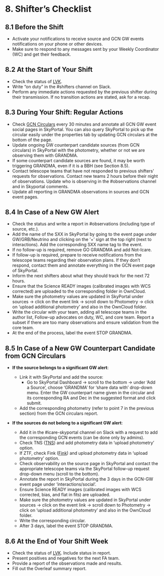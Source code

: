 # 8. Shifter’s Checklist

## 8.1 Before the Shift
- Activate your notifications to receive source and GCN GW events notifications on your phone or other devices.
- Make sure to respond to any messages sent by your Weekly Coordinator (WC) and get their feedback.

## 8.2 At the Start of Your Shift
- Check the status of [LVK](https://online.igwn.org/grafana/public-dashboards/1a0efabe65384a7287abfcc1996e4c4d?orgld=1&refresh=5s&orgId=1).
- Write “on duty” in the #shifters channel on Slack.
- Perform any immediate actions requested by the previous shifter during their transmission. If no transition actions are stated, ask for a recap.

## 8.3 During Your Shift: Regular Actions
- Check [GCN Circulars](https://gcn.nasa.gov/circulars) every 30 minutes and annotate all GCN GW event social pages in SkyPortal. You can also query SkyPortal to pick up the circular easily under the properties tab by updating GCN circulars at the bottom of the page.
- Update ongoing GW counterpart candidate sources (from GCN circulars) in SkyPortal with the photometry, whether or not we are observing them with GRANDMA.
- If some counterpart candidate sources are found, it may be worth triggering GRANDMA, even if it is a BBH (see Section 8.5).
- Contact telescope teams that have not responded to previous shifters' requests for observations. Contact new teams 2 hours before their night of observations. Update who is observing in the #observations channel and in Skyportal comments.
- Update all reporting in GRANDMA observations in sources and GCN event pages.

## 8.4 In Case of a New GW Alert
- Check the status and write a report in #observations (including type of source, etc.).
- Add the name of the SXX in SkyPortal by going to the event page under GW/GRB/Neutrino and clicking on the ‘+’ sign at the top right (next to interactions). Add the corresponding SXX name tag to the event.
- If no follow-up is required, remove GO GRANDMA and add Not-Icare.
- If follow-up is required, prepare to receive notifications from the telescope teams regarding their observation plans. If they don’t respond, contact them and annotate everything in the GCN event page of SkyPortal.
- Inform the next shifters about what they should track for the next 72 hours.
- Ensure that the Science READY images (calibrated images with WCS corrected) are uploaded to the corresponding folder in OwnCloud.
- Make sure the photometry values are updated in SkyPortal under sources -> click on the event link -> scroll down to Photometry -> click on ‘upload additional photometry’ and also in the OwnCloud folder.
- Write the circular with your team, adding all telescope teams in the author list, Follow-up advocates on duty, WC, and core team. Report a subset if there are too many observations and ensure validation from the core team.
- At the end of the process, label the event STOP GRANDMA.

## 8.5 In Case of a New GW Counterpart Candidate from GCN Circulars
- **If the source belongs to a significant GW alert**:
  - Link it with SkyPortal and add the source:
    - Go to SkyPortal Dashboard -> scroll to the bottom -> under ‘Add a Source’, choose ‘GRANDMA’ for ‘share data with’ drop-down menu. Enter the GW counterpart name given in the circular and its corresponding RA and Dec in the suggested format and click submit.
  - Add the corresponding photometry (refer to point 7 in the previous section) from the GCN circulars report.

- **If the sources do not belong to a significant GW alert**:
  - Add it in the #icare-skyportal channel on Slack with a request to add the corresponding GCN events (can be done only by admins).
  - Check TNS ([TNS](https://www.wis-tns.org/)) and add photometry data in ‘upload photometry’ option.
  - If ZTF, check Fink ([Fink](https://fink-portal.org/)) and upload photometry data in ‘upload photometry’ option.
  - Check observability on the source page in SkyPortal and contact the appropriate telescope teams via the SkyPortal follow-up request drop-down menu (scroll to the bottom).
  - Annotate the report in SkyPortal during the 3 days in the GCN-GW event page under ‘interactions/social’.
  - Ensure Science READY images (calibrated images with WCS corrected, bias, and flat in fits) are uploaded.
  - Make sure the photometry values are updated in SkyPortal under sources -> click on the event link -> scroll down to Photometry -> click on ‘upload additional photometry’ and also in the OwnCloud folder.
  - Write the corresponding circular.
  - After 3 days, label the event STOP GRANDMA.

## 8.6 At the End of Your Shift Week
- Check the status of [LVK](https://online.igwn.org/grafana/public-dashboards/1a0efabe65384a7287abfcc1996e4c4d?orgld=1&refresh=5s&orgId=1). Include status in report. 
- Present positives and negatives for the next FA team.
- Provide a report of the observations made and results.
- Fill out the Overleaf summary report.
